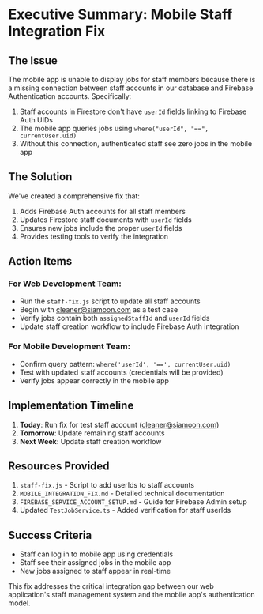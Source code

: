 # Executive Summary: Mobile Staff Integration Fix

## The Issue

The mobile app is unable to display jobs for staff members because there is a missing connection between staff accounts in our database and Firebase Authentication accounts. Specifically:

1. Staff accounts in Firestore don't have `userId` fields linking to Firebase Auth UIDs
2. The mobile app queries jobs using `where("userId", "==", currentUser.uid)`
3. Without this connection, authenticated staff see zero jobs in the mobile app

## The Solution

We've created a comprehensive fix that:

1. Adds Firebase Auth accounts for all staff members
2. Updates Firestore staff documents with `userId` fields
3. Ensures new jobs include the proper `userId` fields
4. Provides testing tools to verify the integration

## Action Items

### For Web Development Team:

- Run the `staff-fix.js` script to update all staff accounts
- Begin with cleaner@siamoon.com as a test case
- Verify jobs contain both `assignedStaffId` and `userId` fields
- Update staff creation workflow to include Firebase Auth integration

### For Mobile Development Team:

- Confirm query pattern: `where('userId', '==', currentUser.uid)`
- Test with updated staff accounts (credentials will be provided)
- Verify jobs appear correctly in the mobile app

## Implementation Timeline

1. **Today**: Run fix for test staff account (cleaner@siamoon.com)
2. **Tomorrow**: Update remaining staff accounts
3. **Next Week**: Update staff creation workflow

## Resources Provided

1. `staff-fix.js` - Script to add userIds to staff accounts
2. `MOBILE_INTEGRATION_FIX.md` - Detailed technical documentation
3. `FIREBASE_SERVICE_ACCOUNT_SETUP.md` - Guide for Firebase Admin setup
4. Updated `TestJobService.ts` - Added verification for staff userIds

## Success Criteria

- Staff can log in to mobile app using credentials
- Staff see their assigned jobs in the mobile app
- New jobs assigned to staff appear in real-time

This fix addresses the critical integration gap between our web application's staff management system and the mobile app's authentication model.
